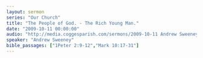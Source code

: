 ```yaml
---
layout: sermon
series: "Our Church"
title: "The People of God. - The Rich Young Man."
date: "2009-10-11 00:00:00"
audio: "http://media.coggesparish.com/sermons/2009-10-11 Andrew Sweeney.mp3"
speaker: "Andrew Sweeney"
bible_passages: ["1Peter 2:9-12","Mark 10:17-31"]
---
```

